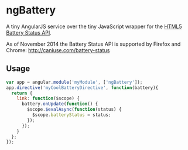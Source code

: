 # ngBattery

A tiny AngularJS service over the tiny JavaScript wrapper for the [HTML5 Battery Status API](http://www.w3.org/TR/battery-status/).

As of November 2014 the Battery Status API is supported by Firefox and Chrome: http://caniuse.com/battery-status

## Usage

```javascript
var app = angular.module('myModule', ['ngBattery']);
app.directive('myCoolBatteryDirective', function(battery){
  return {
    link: function($scope) {
      battery.onUpdate(function() {
        $scope.$evalAsync(function(status) {
          $scope.batteryStatus = status;
        });
      });
    }
  };
});
```
